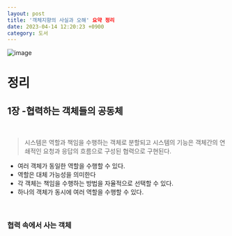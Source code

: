 ```yaml
---
layout: post
title: '객체지향의 사실과 오해' 요약 정리
date: 2023-04-14 12:20:23 +0900
category: 도서
---
```


![image](C:\git_blog\image\book1)

# 정리

## 1장 -협력하는 객체들의 공동체 

<br>

> 시스템은 역할과 책임을 수행하는 객체로 분할되고 시스템의 기능은 객체간의 연쇄적인 요청과 응답의 흐름으로 구성된 협력으로 구현된다. 
- 여러 객체가 동일한 역할을 수행할 수 있다.
- 역할은 대체 가능성을 의미한다
- 각 객체는 책임을 수행하는 방법을 자율적으로 선택할 수 있다.
- 하나의 객체가 동시에 여러 역할을 수행할 수 있다. 

<br>

### **협력 속에서 사는 객체**

